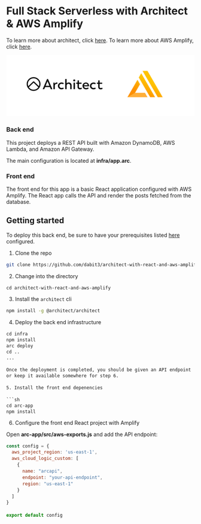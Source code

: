 # Full Stack Serverless with Architect & AWS Amplify

To learn more about architect, click [here](https://arc.codes/). To learn more about AWS Amplify, click [here](https://docs.amplify.aws/).

![](banner.jpg)

### Back end

This project deploys a REST API built with Amazon DynamoDB, AWS Lambda, and Amazon API Gateway.

The main configuration is located at __infra/app.arc__.

### Front end

The front end for this app is a basic React application configured with AWS Amplify. The React app calls the API and render the posts fetched from the database.

## Getting started

To deploy this back end, be sure to have your prerequisites listed [here](https://arc.codes/quickstart#architect-prerequisites) configured.

1. Clone the repo

```sh
git clone https://github.com/dabit3/architect-with-react-and-aws-amplify.git
```

2. Change into the directory

```
cd architect-with-react-and-aws-amplify
```

3. Install the `architect` cli

```sh
npm install -g @architect/architect
```

4. Deploy the back end infrastructure

```
cd infra
npm install
arc deploy
cd ..
...

Once the deployment is completed, you should be given an API endpoint or keep it available somewhere for step 6.

5. Install the front end depenencies

```sh
cd arc-app
npm install
```

6. Configure the front end React project with Amplify

Open __arc-app/src/aws-exports.js__ and add the API endpoint:

```js
const config = {
  aws_project_region: 'us-east-1',
  aws_cloud_logic_custom: [
    {
      name: "arcapi",
      endpoint: "your-api-endpoint",
      region: "us-east-1"
    }
  ]
}

export default config
```